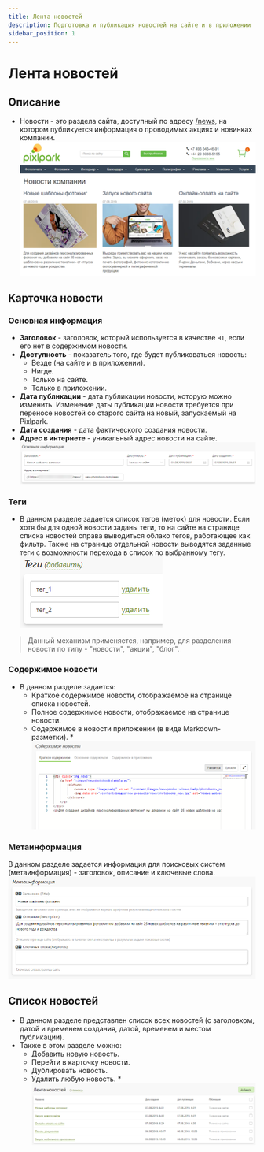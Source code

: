```yaml
---
title: Лента новостей
description: Подготовка и публикация новостей на сайте и в приложении
sidebar_position: 1
---
```


# Лента новостей
## Описание
* Новости - это раздела сайта, доступный по адресу [/news](https://demo.pixlpark.ru/news), на котором публикуется информация о проводимых акциях и новинках компании. 
![](../_media/news/news.png ':size=80%')

## Карточка новости
### Основная информация
* __Заголовок__ - заголовок, который используется в качестве `H1`, если его нет в содержимом новости.
* __Доступность__ - показатель того, где будет публиковаться новость:
    + Везде (на сайте и в приложении).
    + Нигде.
    + Только на сайте.
    + Только в приложении.
* __Дата публикации__ - дата публикации новости, которую можно изменить. Изменение даты публикации новости требуется при переносе новостей со старого сайта на новый, запускаемый на Pixlpark.
* __Дата создания__ - дата фактического создания новости.
* __Адрес в интернете__ - уникальный адрес новости на сайте. 
![](../_media/news/news01.png)

### Теги
* В данном разделе задается список тегов (меток) для новости. Если хотя бы для одной новости заданы теги, то на сайте на странице списка новостей справа выводиться облако тегов, работающее как фильтр. Также на странице отдельной новости выводятся заданные теги с возможности перехода в список по выбранному тегу.
![](../_media/news/news02.png)
> Данный механизм применяется, например, для разделения новости по типу - "новости", "акции", "блог".

### Содержимое новости
* В данном разделе задается:
    + Краткое содержимое новости, отображаемое на странице списка новостей.
    + Полное содержимое новости, отображаемое на странице новости.
    + Содержимое в новости приложении (в виде Markdown-разметки).
*![](../_media/news/news03.png)

### Метаинформация
В данном разделе задается информация для поисковых систем (метаинформация) - заголовок, описание и ключевые слова.
![](../_media/news/news04.png)

## Список новостей
* В данном разделе представлен список всех новостей (с заголовком, датой и временем создания, датой, временем и местом публикации).
* Также в этом разделе можно:
    + Добавить новую новость.
    + Перейти в карточку новости.
    + Дублировать новость.
    + Удалить любую новость.
*![](../_media/news/news05.png)